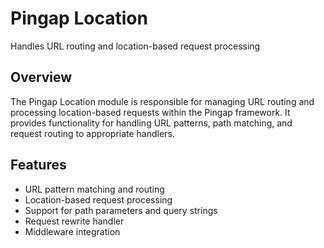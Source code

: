 # Pingap Location

Handles URL routing and location-based request processing

## Overview

The Pingap Location module is responsible for managing URL routing and processing location-based requests within the Pingap framework. It provides functionality for handling URL patterns, path matching, and request routing to appropriate handlers.

## Features

- URL pattern matching and routing
- Location-based request processing
- Support for path parameters and query strings
- Request rewrite handler
- Middleware integration
